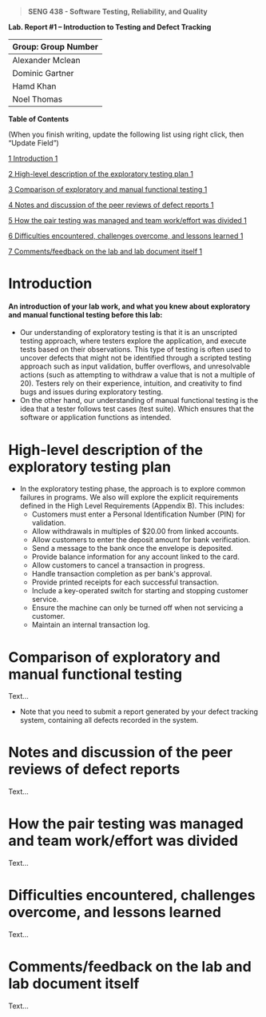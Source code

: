 >   **SENG 438 - Software Testing, Reliability, and Quality**

**Lab. Report \#1 – Introduction to Testing and Defect Tracking**

| Group: Group Number      |
|-----------------|
| Alexander Mclean                |   
| Dominic Gartner              |   
| Hamd Khan               |   
| Noel Thomas                |   


**Table of Contents**

(When you finish writing, update the following list using right click, then
“Update Field”)

[1 Introduction	1](#_Toc439194677)

[2 High-level description of the exploratory testing plan	1](#_Toc439194678)

[3 Comparison of exploratory and manual functional testing	1](#_Toc439194679)

[4 Notes and discussion of the peer reviews of defect reports	1](#_Toc439194680)

[5 How the pair testing was managed and team work/effort was
divided	1](#_Toc439194681)

[6 Difficulties encountered, challenges overcome, and lessons
learned	1](#_Toc439194682)

[7 Comments/feedback on the lab and lab document itself	1](#_Toc439194683)

# Introduction

#### An introduction of your lab work, and what you knew about exploratory and manual functional testing before this lab:

- Our understanding of exploratory testing is that it is an unscripted testing approach, where testers explore the application, and execute tests based on their observations. This type of testing is often used to uncover defects that might not be identified through a scripted testing approach such as input validation, buffer overflows, and unresolvable actions (such as attempting to withdraw a value that is not a multiple of 20). Testers rely on their experience, intuition, and creativity to find bugs and issues during exploratory testing.
- On the other hand, our understanding of manual functional testing is the idea that a tester follows test cases (test suite). Which ensures that the software or application functions as intended. 

# High-level description of the exploratory testing plan

- In the exploratory testing phase, the approach is to explore common failures in programs. We also will explore the explicit requirements defined in the High Level Requirements (Appendix B). This includes:
    - Customers must enter a Personal Identification Number (PIN) for validation.
    - Allow withdrawals in multiples of $20.00 from linked accounts.
    - Allow customers to enter the deposit amount for bank verification.
    - Send a message to the bank once the envelope is deposited.
    - Provide balance information for any account linked to the card.
    - Allow customers to cancel a transaction in progress.
    - Handle transaction completion as per bank's approval.
    - Provide printed receipts for each successful transaction.
    - Include a key-operated switch for starting and stopping customer service.
    - Ensure the machine can only be turned off when not servicing a customer.
    - Maintain an internal transaction log.

# Comparison of exploratory and manual functional testing

Text…

-   Note that you need to submit a report generated by your defect tracking
    system, containing all defects recorded in the system.

# Notes and discussion of the peer reviews of defect reports

Text…

# How the pair testing was managed and team work/effort was divided 

Text…

# Difficulties encountered, challenges overcome, and lessons learned

Text…

# Comments/feedback on the lab and lab document itself

Text…
